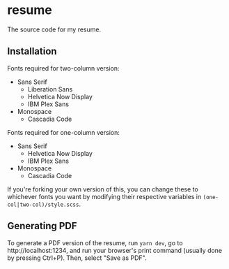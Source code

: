 # resume

The source code for my resume.

## Installation

Fonts required for two-column version:

- Sans Serif
  - Liberation Sans
  - Helvetica Now Display
  - IBM Plex Sans
- Monospace
  - Cascadia Code

Fonts required for one-column version:

- Sans Serif
  - Helvetica Now Display
  - IBM Plex Sans
- Monospace
  - Cascadia Code

If you're forking your own version of this, you can change these to whichever fonts you want by modifying their respective variables in `(one-col|two-col)/style.scss`.

## Generating PDF

To generate a PDF version of the resume, run `yarn dev`, go to http://localhost:1234, and run your browser's print command (usually done by pressing Ctrl+P). Then, select "Save as PDF".

